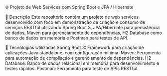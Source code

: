 🌐 Projeto de Web Services com Spring Boot e JPA / Hibernate

📝 Descrição
Este repositório contém um projeto de web services desenvolvido com foco em demonstração de criação e consumo de serviços RESTful utilizando Spring Boot 3, JPA/Hibernate para persistência de dados, Maven para gerenciamento de dependências, H2 Database como banco de dados em memória e Postman para testes de API.

🚀 Tecnologias Utilizadas
Spring Boot 3: Framework para criação de aplicações Java standalone, com configuração mínima.
Maven: Ferramenta para automação de compilação e gerenciamento de dependências.
H2 Database: Banco de dados relacional em memória para desenvolvimento e testes rápidos.
Postman: Ferramenta para teste de APIs RESTful.
